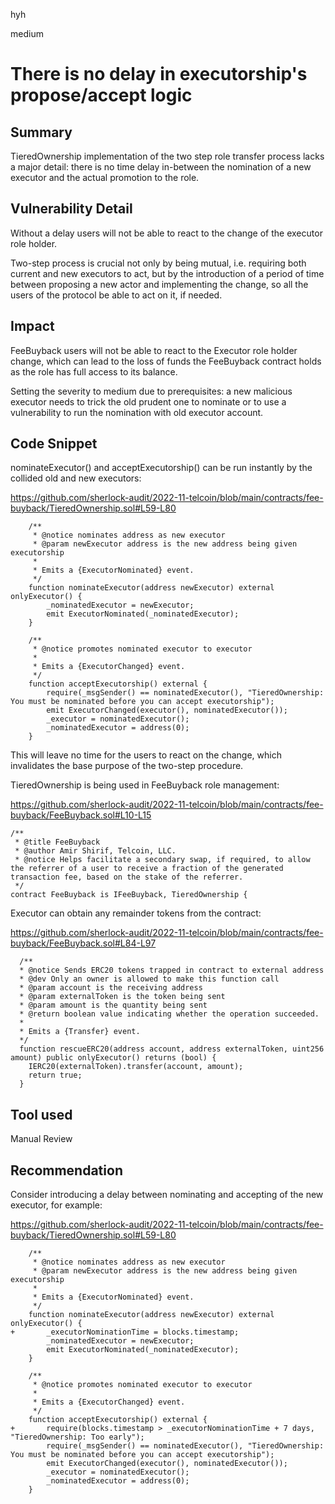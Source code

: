 hyh

medium

# There is no delay in executorship's propose/accept logic

## Summary

TieredOwnership implementation of the two step role transfer process lacks a major detail: there is no time delay in-between the nomination of a new executor and the actual promotion to the role.

## Vulnerability Detail

Without a delay users will not be able to react to the change of the executor role holder.

Two-step process is crucial not only by being mutual, i.e. requiring both current and new executors to act, but by the introduction of a period of time between proposing a new actor and implementing the change, so all the users of the protocol be able to act on it, if needed.

## Impact

FeeBuyback users will not be able to react to the Executor role holder change, which can lead to the loss of funds the FeeBuyback contract holds as the role has full access to its balance.

Setting the severity to medium due to prerequisites: a new malicious executor needs to trick the old prudent one to nominate or to use a vulnerability to run the nomination with old executor account.

## Code Snippet

nominateExecutor() and acceptExecutorship() can be run instantly by the collided old and new executors:

https://github.com/sherlock-audit/2022-11-telcoin/blob/main/contracts/fee-buyback/TieredOwnership.sol#L59-L80

```solidity
    /**
     * @notice nominates address as new executor
     * @param newExecutor address is the new address being given executorship
     *
     * Emits a {ExecutorNominated} event.
     */
    function nominateExecutor(address newExecutor) external onlyExecutor() {
        _nominatedExecutor = newExecutor;
        emit ExecutorNominated(_nominatedExecutor);
    }

    /**
     * @notice promotes nominated executor to executor
     *
     * Emits a {ExecutorChanged} event.
     */
    function acceptExecutorship() external {
        require(_msgSender() == nominatedExecutor(), "TieredOwnership: You must be nominated before you can accept executorship");
        emit ExecutorChanged(executor(), nominatedExecutor());
        _executor = nominatedExecutor();
        _nominatedExecutor = address(0);
    }
```

This will leave no time for the users to react on the change, which invalidates the base purpose of the two-step procedure.

TieredOwnership is being used in FeeBuyback role management:

https://github.com/sherlock-audit/2022-11-telcoin/blob/main/contracts/fee-buyback/FeeBuyback.sol#L10-L15

```solidity
/**
 * @title FeeBuyback
 * @author Amir Shirif, Telcoin, LLC.
 * @notice Helps facilitate a secondary swap, if required, to allow the referrer of a user to receive a fraction of the generated transaction fee, based on the stake of the referrer.
 */
contract FeeBuyback is IFeeBuyback, TieredOwnership {
```

Executor can obtain any remainder tokens from the contract:

https://github.com/sherlock-audit/2022-11-telcoin/blob/main/contracts/fee-buyback/FeeBuyback.sol#L84-L97

```solidity
  /**
  * @notice Sends ERC20 tokens trapped in contract to external address
  * @dev Only an owner is allowed to make this function call
  * @param account is the receiving address
  * @param externalToken is the token being sent
  * @param amount is the quantity being sent
  * @return boolean value indicating whether the operation succeeded.
  *
  * Emits a {Transfer} event.
  */
  function rescueERC20(address account, address externalToken, uint256 amount) public onlyExecutor() returns (bool) {
    IERC20(externalToken).transfer(account, amount);
    return true;
  }
```


## Tool used

Manual Review

## Recommendation

Consider introducing a delay between nominating and accepting of the new executor, for example:

https://github.com/sherlock-audit/2022-11-telcoin/blob/main/contracts/fee-buyback/TieredOwnership.sol#L59-L80

```solidity
    /**
     * @notice nominates address as new executor
     * @param newExecutor address is the new address being given executorship
     *
     * Emits a {ExecutorNominated} event.
     */
    function nominateExecutor(address newExecutor) external onlyExecutor() {
+       _executorNominationTime = blocks.timestamp;        
        _nominatedExecutor = newExecutor;
        emit ExecutorNominated(_nominatedExecutor);
    }

    /**
     * @notice promotes nominated executor to executor
     *
     * Emits a {ExecutorChanged} event.
     */
    function acceptExecutorship() external {
+       require(blocks.timestamp > _executorNominationTime + 7 days, "TieredOwnership: Too early");
        require(_msgSender() == nominatedExecutor(), "TieredOwnership: You must be nominated before you can accept executorship");
        emit ExecutorChanged(executor(), nominatedExecutor());
        _executor = nominatedExecutor();
        _nominatedExecutor = address(0);
    }
```